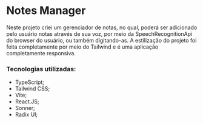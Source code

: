 # Notes Manager

Neste projeto criei um gerenciador de notas, no qual, poderá ser adicionado pelo usuário notas através de sua voz, por meio da SpeechRecognitionApi do browser do usuário, ou também digitando-as. A estilização do projeto foi feita completamente por meio do Tailwind e é uma aplicação completamente responsiva.

### Tecnologias utilizadas:

  - TypeScript;
  - Tailwind CSS;
  - Vite;
  - React.JS;
  - Sonner;
  - Radix UI;
